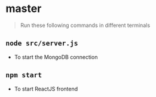 # master

> Run these following commands in different terminals

## `node src/server.js`
- To start the MongoDB connection

## `npm start`
- To start ReactJS frontend